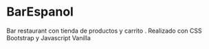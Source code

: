 # BarEspanol
Bar restaurant con tienda de productos y carrito . Realizado con CSS Bootstrap y Javascript Vanilla
